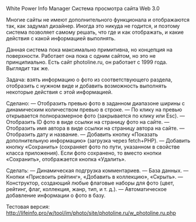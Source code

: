White Power Info Manager
Система просмотра сайта Web 3.0

Многие сайты не имеют дополнительного функционала и отображаются так, как задумал дизайнер.
Иногда это никуда не годится, и поэтому система позволяет самому решать, что где и как отображать, и какие действия с какой информацией выполнять.

Данная система пока максимально примитивна, но концепция на поверхности.
Работает она пока с одним сайтом, но это не принципиально.
Есть сайт photoline.ru, он работает с 1999 года. Выглядит так же.

Задача: взять информацию о фото из соответствующего раздела, отобразить с нужном виде и добавить возможность выполнять некоторые действия с этой информацией.

Сделано:
— Отобразить превью фото в заданном диапазоне ширины с динамическим количеством превью в строке.
— По клику на превью открывается полноразмерное фото (закрывается по клику или Esc).
— Отобразить ID фото в виде ссылки на страницу фото на сайте.
— Отобразить имя автора в виде ссылки на страницу автора на сайте.
— Отобразить дату и название.
— Добавить кнопку «Показать дополнительную информацию» (загрузка через fetch+PHP).
— Добавить кнопку «Сохранить» (сохраняет фото по пути, указанном в свойстве класса приложения).
  Если фото сохранено, то вместо кнопки «Cохранить», отображается кнопка «Удалить».

Сделать:
— Динамическая подгрузка комментариев.
— База данных.
— Кнопки «Присвоить рейтинг», «Добавить в коллекцию», «Скрыть».
— Конструктор, создающий любые флаговые наборы для фото (цвет, рейтинг, флаг, коллекция, жанр, тип, и т. д.).
— Автоматическое добавление информации о фото в базу.


Тестовая версия: http://lifeinfo.pro/w/tool/im/photo/site/photoline.ru/w_photoline.ru.php